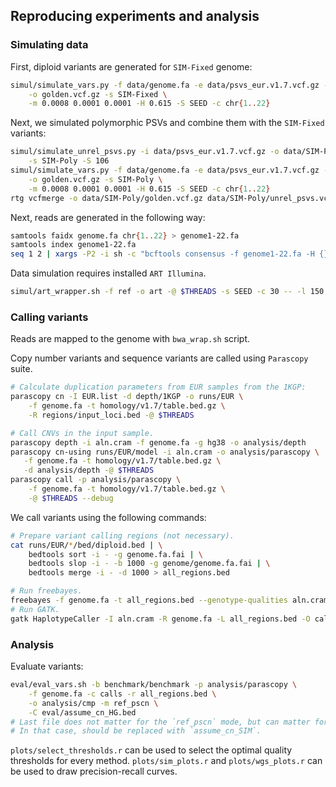Reproducing experiments and analysis
------------------------------------

### Simulating data

First, diploid variants are generated for `SIM-Fixed` genome:
```bash
simul/simulate_vars.py -f data/genome.fa -e data/psvs_eur.v1.7.vcf.gz -o data/SIM-Fixed/golden.vcf.gz \
    -o golden.vcf.gz -s SIM-Fixed \
    -m 0.0008 0.0001 0.0001 -H 0.615 -S SEED -c chr{1..22}
```

Next, we simulated polymorphic PSVs and combine them with the `SIM-Fixed` variants:
```bash
simul/simulate_unrel_psvs.py -i data/psvs_eur.v1.7.vcf.gz -o data/SIM-Poly/unrel_psvs.vcf.gz \
    -s SIM-Poly -S 106
simul/simulate_vars.py -f data/genome.fa -e data/psvs_eur.v1.7.vcf.gz -o data/SIM-Poly/pre-golden.vcf.gz \
    -o golden.vcf.gz -s SIM-Poly \
    -m 0.0008 0.0001 0.0001 -H 0.615 -S SEED -c chr{1..22}
rtg vcfmerge -o data/SIM-Poly/golden.vcf.gz data/SIM-Poly/unrel_psvs.vcf.gz data/SIM-Poly/pre-golden.vcf.gz
```

Next, reads are generated in the following way:
```bash
samtools faidx genome.fa chr{1..22} > genome1-22.fa
samtools index genome1-22.fa
seq 1 2 | xargs -P2 -i sh -c "bcftools consensus -f genome1-22.fa -H {} golden.vcf.gz > ref{}.fa"
```

Data simulation requires installed `ART Illumina`.
```bash
simul/art_wrapper.sh -f ref -o art -@ $THREADS -s SEED -c 30 -- -l 150 -m 500 -s 20 -ss HS25
```

### Calling variants

Reads are mapped to the genome with `bwa_wrap.sh` script.

Copy number variants and sequence variants are called using `Parascopy` suite.

```bash
# Calculate duplication parameters from EUR samples from the 1KGP:
parascopy cn -I EUR.list -d depth/1KGP -o runs/EUR \
    -f genome.fa -t homology/v1.7/table.bed.gz \
    -R regions/input_loci.bed -@ $THREADS

# Call CNVs in the input sample.
parascopy depth -i aln.cram -f genome.fa -g hg38 -o analysis/depth
parascopy cn-using runs/EUR/model -i aln.cram -o analysis/parascopy \
   -f genome.fa -t homology/v1.7/table.bed.gz \
   -d analysis/depth -@ $THREADS
parascopy call -p analysis/parascopy \
    -f genome.fa -t homology/v1.7/table.bed.gz \
    -@ $THREADS --debug
```

We call variants using the following commands:
```bash
# Prepare variant calling regions (not necessary).
cat runs/EUR/*/bed/diploid.bed | \
    bedtools sort -i - -g genome.fa.fai | \
    bedtools slop -i - -b 1000 -g genome/genome.fa.fai | \
    bedtools merge -i - -d 1000 > all_regions.bed

# Run freebayes.
freebayes -f genome.fa -t all_regions.bed --genotype-qualities aln.cram | bgzip > calls/freebayes.vcf.gz
# Run GATK.
gatk HaplotypeCaller -I aln.cram -R genome.fa -L all_regions.bed -O calls/gatk.vcf.gz
```

### Analysis

Evaluate variants:
```bash
eval/eval_vars.sh -b benchmark/benchmark -p analysis/parascopy \
    -f genome.fa -c calls -r all_regions.bed \
    -o analysis/cmp -m ref_pscn \
    -C eval/assume_cn_HG.bed
# Last file does not matter for the `ref_pscn` mode, but can matter for different benchmarking modes.
# In that case, should be replaced with `assume_cn_SIM`.
```

`plots/select_thresholds.r` can be used to select the optimal quality thresholds for every method.
`plots/sim_plots.r` and `plots/wgs_plots.r` can be used to draw precision-recall curves.
